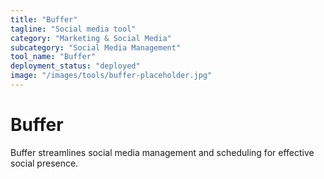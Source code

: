 ```yaml
---
title: "Buffer"
tagline: "Social media tool"
category: "Marketing & Social Media"
subcategory: "Social Media Management"
tool_name: "Buffer"
deployment_status: "deployed"
image: "/images/tools/buffer-placeholder.jpg"
---
```


# Buffer

Buffer streamlines social media management and scheduling for effective social presence.
